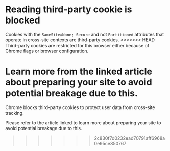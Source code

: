 # Reading third-party cookie is blocked

Cookies with the `SameSite=None; Secure` and not `Partitioned` attributes that operate in cross-site contexts are third-party cookies.
<<<<<<< HEAD
Third-party cookies are restricted for this browser either because of Chrome flags or browser configuration.

Learn more from the linked article about preparing your site to avoid potential breakage due to this.
=======
Chrome blocks third-party cookies to protect user data from cross-site tracking.

Please refer to the article linked to learn more about preparing your site to avoid potential breakage due to this.
>>>>>>> 2c830f7d0232ead70791aff6968a0e95ce850767
